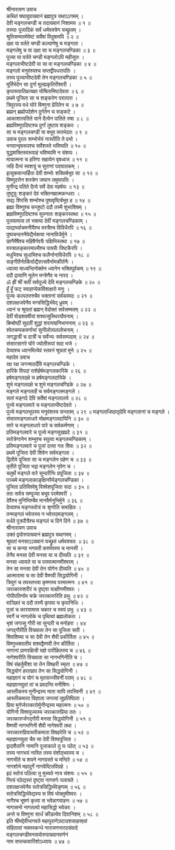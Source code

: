श्रीनारायण उवाच  
कथितं षष्ठ्युपाख्यानं ब्रह्मपुत्र यथाऽऽगमम् ।  
देवी मङ्‌गलचण्डी च तदाख्यानं निशामय ॥ १ ॥  
तस्याः पूजादिकं सर्वं धर्मवक्त्रेण यच्छ्रुतम् ।  
श्रुतिसम्मतमेवेष्टं सर्वेषां विदुषामपि ॥ २ ॥  
दक्षा या वर्तते चण्डी कल्याणेषु च मङ्‌गला ।  
मङ्‌गलेषु च या दक्षा सा च मङ्‌गलचण्डिका ॥ ३ ॥  
पूज्या या वर्तते चण्डी मङ्‌गलोऽपि महीसुतः ।  
मङ्‌गलाभीष्टदेवी या सा वा मङ्‌गलचण्डिका ॥ ४ ॥  
मङ्‌गलो मनुवंश्यश्च सप्तद्वीपधरापतिः ।  
तस्य पूज्याभीष्टदेवी तेन मङ्‌गलचण्डिका ॥ ५ ॥  
मूर्तिभेदेन सा दुर्गा मूलप्रकृतिरीश्वरी ।  
कृपारूपातिप्रत्यक्षा योषितामिष्टदेवता ॥ ६ ॥  
प्रथमे पूजिता सा च शङ्‌करेण परात्परा ।  
त्रिपुरस्य वधे घोरे विष्णुना प्रेरितेन च ॥ ७ ॥  
ब्रह्मन् ब्रह्मोपदेशेन दुर्गतेन च सङ्‌कटे ।  
आकाशात्पतिते याने दैत्येन पातिते रुषा ॥ ८ ॥  
ब्रह्मविष्णूपदिष्टश्च दुर्गां तुष्टाव शङ्‌करः ।  
सा च मङ्‌गलचण्डी या बभूव रूपभेदतः ॥ ९ ॥  
उवाच पुरतः शम्भोर्भयं नास्तीति ते प्रभो ।  
भगवान्वृषरूपश्च सर्वेशस्ते भविष्यति ॥ १० ॥  
युद्धशक्तिस्वरूपाहं भविष्यामि न संशयः ।  
मायात्मना च हरिणा सहायेन वृषध्वज ॥ ११ ॥  
जहि दैत्यं स्वशत्रुं च सुराणां पदघातकम् ।  
इत्युक्त्वान्तर्हिता देवी शम्भोः शक्तिर्बभूव सा ॥ १२ ॥  
विष्णुदत्तेन शस्त्रेण जघान तमुमापतिः ।  
मुनीन्द्र पतिते दैत्ये सर्वे देवा महर्षयः ॥ १३ ॥  
तुष्टुवुः शङ्‌करं देवं भक्तिनम्रात्मकन्धराः ।  
सद्यः शिरसि शम्भोश्च पुष्पवृष्टिर्बभूव ह ॥ १४ ॥  
ब्रह्मा विष्णुश्च सन्तुष्टो ददौ तस्मै शुभाशिषम् ।  
ब्रह्मविष्णूपदिष्टश्च सुस्नातः शङ्‌करस्तथा ॥ १५ ॥  
पूजयामास तां भक्त्या देवीं मङ्‌गलचण्डिकाम् ।  
पाद्यार्घ्याचमनीयैश्च वस्त्रैश्च विविधैरपि ॥ १६ ॥  
पुष्पचन्दननैवेद्यैर्भक्त्या नानाविधैर्मुने ।  
छागैर्मेषैश्च महिषैर्गवयैः पक्षिभिस्तथा ॥ १७ ॥  
वस्त्रालङ्‌कारमाल्यैश्च पायसैः पिष्टकैरपि ।  
मधुभिश्च सुधाभिश्च फलैर्नानाविधैरपि ॥ १८ ॥  
सङ्‌गीतैर्नर्तकैर्वाद्यैरुत्सवैर्नामकीर्तनैः ।  
ध्यात्वा माध्यन्दिनोक्तेन ध्यानेन भक्तिपूर्वकम् ॥ १९ ॥  
ददौ द्रव्याणि मूलेन मन्त्रेणैव च नारद ।  
ॐ ह्रीं श्रीं क्लीं सर्वपूज्ये देवि मङ्‌गलचण्डिके ॥ २० ॥  
हूँ हूँ फट् स्वाहाप्येकविंशाक्षरो मनुः ।  
पूज्यः कल्पतरुश्चैव भक्तानां सर्वकामदः ॥ २१ ॥  
दशलक्षजपेनैव मन्त्रसिद्धिर्भवेद्‌ ध्रुवम् ।  
ध्यानं च श्रूयतां ब्रह्मन् वेदोक्तं सर्वसम्मतम् ॥ २२ ॥  
देवीं षोडशवर्षीयां शश्वत्सुस्थिरयौवनाम् ।  
बिम्बोष्ठीं सुदतीं शुद्धां शरत्पद्मनिभाननाम् ॥ २३ ॥  
श्वेतचम्पकवर्णाभां सुनीलोत्पललोचनाम् ।  
जगद्धात्रीं च दात्रीं च सर्वेभ्यः सर्वसम्पदाम् ॥ २४ ॥  
संसारसागरे घोरे ज्योतीरूपां सदा भजे ।  
देव्याश्च ध्यानमित्येवं स्तवनं श्रूयतां मुने ॥ २५ ॥  
महादेव उवाच  
रक्ष रक्ष जगन्मातर्देवि मङ्‌गलचण्डिके ।  
हारिके विपदां राशेर्हर्षमङ्‌गलकारिके ॥ २६ ॥  
हर्षमङ्गलदक्षे च हर्षमङ्गलदायिके ।  
शुभे मङ्गलदक्षे च शुभे मङ्‌गलचण्डिके ॥ २७ ॥  
मङ्‌गले मङ्‌गलार्हे च सर्वमङ्‌गलमङ्‌गले ।  
सतां मङ्‌गदे देवि सर्वेषां मङ्गलालये ॥ २८ ॥  
पूज्ये मङ्‌गलवारे च मङ्‌गलाभीष्टदेवते ।  
पूज्ये मङ्गलभूपस्य मनुवंशस्य सन्ततम् ॥ २९ ॥
मङ्‌गलाधिष्ठातृदेवि मङ्‌गलानां च मङ्‌गले ।  
संसारमङ्‌गलाधारे मोक्षमङ्‌गलदायिनि ॥ ३० ॥  
सारे च मङ्गलाधारे पारे च सर्वकर्मणाम् ।  
प्रतिमङ्‌गलवारे च पूज्ये मङ्गसुखप्रदे ॥ ३१ ॥  
स्तोत्रेणानेन शम्भुश्च स्तुत्वा मङ्‌गलचण्डिकाम् ।  
प्रतिमङ्‌गलवारे च पूजां दत्त्वा गतः शिवः ॥ ३२ ॥  
प्रथमे पूजिता देवी शिवेन सर्वमङ्‌गला ।  
द्वितीये पूजिता सा च मङ्‌गलेन ग्रहेण च ॥ ३३ ॥  
तृतीते पूजिता भद्रा मङ्‌गलेन नृपेण च ।  
चतुर्थे मङ्‌गले वारे सुन्दरीभिः प्रपूजिता ॥ ३४ ॥  
पञ्चमे मङ्‌गलाकाङ्‌क्षिनरैर्मङ्‌गलचण्डिका ।  
पूजिता प्रतिविश्वेषु विश्वेशपूजिता सदा ॥ ३५ ॥  
ततः सर्वत्र सम्पूज्या बभूव परमेश्वरी ।  
देवैश्च मुनिभिश्चैव मानवैर्मनुभिर्मुने ॥ ३६ ॥  
देव्याश्च मङ्‌गस्तोत्रं यः शृणोति समाहितः ।  
तन्मङ्‌गलं भवेत्तस्य न भवेत्तदमङ्‌गलम् ।  
वर्धते पुत्रपौत्रैश्च मङ्‌गलं च दिने दिने ॥ ३७ ॥  
श्रीनारायण उवाच  
उक्तं द्वयोरुपाख्यानं ब्रह्मपुत्र यथागमम् ।  
श्रूयतां मनसाऽऽख्यानं यच्छ्रुतं धर्मवक्त्रतः ॥ ३८ ॥  
सा च कन्या भगवती कश्यपस्य च मानसी ।  
तेनैव मनसा देवी मनसा या च दीव्यति ॥ ३९ ॥  
मनसा ध्यायते या च परमात्मानमीश्वरम् ।  
तेन सा मनसा देवी तेन योगेन दीव्यति ॥ ४० ॥  
आत्मारामा च सा देवी वैष्णवी सिद्धयोगिनी ।  
त्रियुगं च तपस्तप्त्वा कृष्णस्य परमात्मनः ॥ ४१ ॥  
जरत्कारुशरीरं च दृष्ट्वा यत्क्षीणमीश्वरः ।  
गोपीपतिर्नाम चक्रे जरत्कारुरिति प्रभुः ॥ ४२ ॥  
वाञ्छितं च ददौ तस्यै कृपया च कृपानिधिः ।  
पूजां च कारयामास चकार च स्वयं प्रभुः ॥ ४३ ॥  
स्वर्गे च नागलोके च पृथिव्यां ब्रह्मलोकतः ।  
भृशं जगत्सु गौरी सा सुन्दरी च मनोहरा । ४४  
जगद्‌गौरीति विख्याता तेन सा पूजिता सती ।  
शिवशिष्या च सा देवी तेन शैवी प्रकीर्तिता ॥ ४५ ॥  
विष्णुभक्तातीव शश्वद्वैष्णवी तेन कीर्तिता ।  
नागानां प्राणरक्षित्री यज्ञे पारीक्षितस्य च ॥ ४६ ॥  
नागेश्वरीति विख्याता सा नागभगिनीति च ।  
विषं संहर्तुमीशा या तेन विषहरी स्मृता ॥ ४७ ॥  
सिद्धयोगं हरात्प्राप तेन सा सिद्धयोगिनी ।  
महाज्ञानं च योगं च मृतसज्जीवनीं पराम् ॥ ४८ ॥  
महाज्ञानयुतां तां च प्रवदन्ति मनीषिणः ।  
आस्तीकस्य मुनीन्द्रस्य माता सापि तपस्विनी ॥ ४९ ॥  
आस्तीकमाता विज्ञाता जगत्यां सुप्रतिष्ठिता ।  
प्रिया मुनेर्जरत्कारोर्मुनीन्द्रस्य महात्मनः ॥ ५० ॥  
योगिनो विश्वपूज्यस्य जरत्कारुप्रिया ततः ।  
जरत्कारुर्जगद्‌गौरी मनसा सिद्धयोगिनी ॥ ५१ ॥  
वैष्णवी नागभगिनी शैवी नागेश्वरी तथा ।  
जरत्कारुप्रियास्तीकमाता विषहरेति च ॥ ५२ ॥  
महाज्ञानयुता चैव सा देवी विश्वपूजिता ।  
द्वादशैतानि नामानि पूजाकाले तु यः पठेत् ॥ ५३ ॥  
तस्य नागभयं नास्ति तस्य वंशोद्भवस्य च ।  
नागभीते च शयने नागग्रस्ते च मन्दिरे ॥ ५४ ॥  
नागशोभे महादुर्गे नागवेष्टितविग्रहे ।  
इदं स्तोत्रं पठित्वा तु मुच्यते नात्र संशयः ॥ ५५ ॥  
नित्यं पठेद्यस्तं दृष्ट्वा नागवर्गः पलायते ।  
दशलक्षजपेनैव स्तोत्रसिद्धिर्भवेन्नृणाम् ॥ ५६ ॥  
स्तोत्रसिद्धिर्भवेद्यस्य स विषं भोक्तुमीश्वरः ।  
नागैश्च भूषणं कृत्वा स भवेन्नागवाहनः ॥ ५७ ॥  
नागासनो नागतल्पो महासिद्धो भवेन्नरः ।  
अन्ते च विष्णुना सार्धं क्रीडत्येव दिवानिशम् ॥ ५८ ॥  
इति श्रीमद्देवीभागवते महापुराणेऽष्टादशसाहस्र्यां  
संहितायां नवमस्कन्धे नारायणनारदसंवादे  
मङ्‌गलचण्डीमनसयोरुपाख्यानवर्णनं  
नाम सप्तचत्वारिंशोऽध्यायः ॥ ४७ ॥
